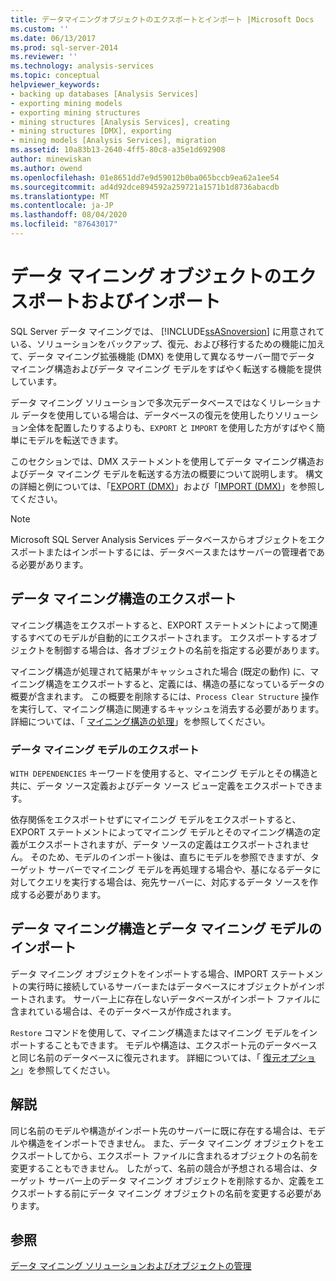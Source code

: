 ```yaml
---
title: データマイニングオブジェクトのエクスポートとインポート |Microsoft Docs
ms.custom: ''
ms.date: 06/13/2017
ms.prod: sql-server-2014
ms.reviewer: ''
ms.technology: analysis-services
ms.topic: conceptual
helpviewer_keywords:
- backing up databases [Analysis Services]
- exporting mining models
- exporting mining structures
- mining structures [Analysis Services], creating
- mining structures [DMX], exporting
- mining models [Analysis Services], migration
ms.assetid: 10a83b13-2640-4ff5-80c8-a35e1d692908
author: minewiskan
ms.author: owend
ms.openlocfilehash: 01e8651dd7e9d59012b0ba065bccb9ea62a1ee54
ms.sourcegitcommit: ad4d92dce894592a259721a1571b1d8736abacdb
ms.translationtype: MT
ms.contentlocale: ja-JP
ms.lasthandoff: 08/04/2020
ms.locfileid: "87643017"
---
```

# <a name="export-and-import-data-mining-objects"></a>データ マイニング オブジェクトのエクスポートおよびインポート
  SQL Server データ マイニングでは、 [!INCLUDE[ssASnoversion](../../includes/ssasnoversion-md.md)] に用意されている、ソリューションをバックアップ、復元、および移行するための機能に加えて、データ マイニング拡張機能 (DMX) を使用して異なるサーバー間でデータ マイニング構造およびデータ マイニング モデルをすばやく転送する機能を提供しています。  
  
 データ マイニング ソリューションで多次元データベースではなくリレーショナル データを使用している場合は、データベースの復元を使用したりソリューション全体を配置したりするよりも、`EXPORT` と `IMPORT` を使用した方がすばやく簡単にモデルを転送できます。  
  
 このセクションでは、DMX ステートメントを使用してデータ マイニング構造およびデータ マイニング モデルを転送する方法の概要について説明します。 構文の詳細と例については、「[EXPORT (DMX)](/sql/dmx/export-dmx)」および「[IMPORT (DMX)](/sql/dmx/import-dmx)」を参照してください。  
  
> [!NOTE]  
>  Microsoft SQL Server Analysis Services データベースからオブジェクトをエクスポートまたはインポートするには、データベースまたはサーバーの管理者である必要があります。  
  
## <a name="exporting-data-mining-structures"></a>データ マイニング構造のエクスポート  
 マイニング構造をエクスポートすると、EXPORT ステートメントによって関連するすべてのモデルが自動的にエクスポートされます。 エクスポートするオブジェクトを制御する場合は、各オブジェクトの名前を指定する必要があります。  
  
 マイニング構造が処理されて結果がキャッシュされた場合 (既定の動作) に、マイニング構造をエクスポートすると、定義には、構造の基になっているデータの概要が含まれます。 この概要を削除するには、`Process Clear Structure` 操作を実行して、マイニング構造に関連するキャッシュを消去する必要があります。 詳細については、「 [マイニング構造の処理](process-a-mining-structure.md)」を参照してください。  
  
### <a name="exporting-data-mining-models"></a>データ マイニング モデルのエクスポート  
 `WITH DEPENDENCIES` キーワードを使用すると、マイニング モデルとその構造と共に、データ ソース定義およびデータ ソース ビュー定義をエクスポートできます。  
  
 依存関係をエクスポートせずにマイニング モデルをエクスポートすると、EXPORT ステートメントによってマイニング モデルとそのマイニング構造の定義がエクスポートされますが、データ ソースの定義はエクスポートされません。 そのため、モデルのインポート後は、直ちにモデルを参照できますが、ターゲット サーバーでマイニング モデルを再処理する場合や、基になるデータに対してクエリを実行する場合は、宛先サーバーに、対応するデータ ソースを作成する必要があります。  
  
## <a name="importing-data-mining-structures-and-models"></a>データ マイニング構造とデータ マイニング モデルのインポート  
 データ マイニング オブジェクトをインポートする場合、IMPORT ステートメントの実行時に接続しているサーバーまたはデータベースにオブジェクトがインポートされます。 サーバー上に存在しないデータベースがインポート ファイルに含まれている場合は、そのデータベースが作成されます。  
  
 `Restore` コマンドを使用して、マイニング構造またはマイニング モデルをインポートすることもできます。 モデルや構造は、エクスポート元のデータベースと同じ名前のデータベースに復元されます。 詳細については、「 [復元オプション](../multidimensional-models/restore-options.md)」を参照してください。  
  
## <a name="remarks"></a>解説  
 同じ名前のモデルや構造がインポート先のサーバーに既に存在する場合は、モデルや構造をインポートできません。 また、データ マイニング オブジェクトをエクスポートしてから、エクスポート ファイルに含まれるオブジェクトの名前を変更することもできません。 したがって、名前の競合が予想される場合は、ターゲット サーバー上のデータ マイニング オブジェクトを削除するか、定義をエクスポートする前にデータ マイニング オブジェクトの名前を変更する必要があります。  
  
## <a name="see-also"></a>参照  
 [データ マイニング ソリューションおよびオブジェクトの管理](management-of-data-mining-solutions-and-objects.md)  
  
  

